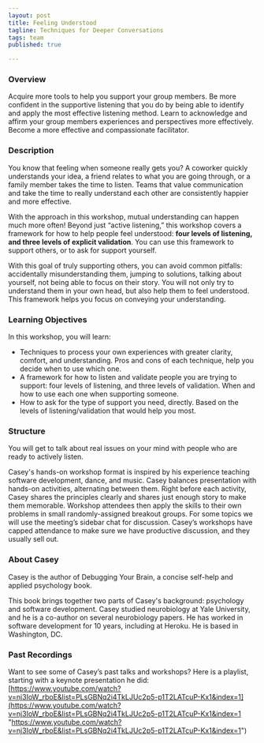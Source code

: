 ```yaml
---
layout: post
title: Feeling Understood
tagline: Techniques for Deeper Conversations
tags: team
published: true

---
```

### Overview

Acquire more tools to help you support your group members. Be more confident in the supportive listening that you do by being able to identify and apply the most effective listening method. Learn to acknowledge and affirm your group members experiences and perspectives more effectively. Become a more effective and compassionate facilitator.

### Description

You know that feeling when someone really gets you? A coworker quickly understands your idea, a friend relates to what you are going through, or a family member takes the time to listen. Teams that value communication and take the time to really understand each other are consistently happier and more effective.

With the approach in this workshop, mutual understanding can happen much more often! Beyond just “active listening,” this workshop covers a framework for how to help people feel understood: **four levels of listening, and three levels of explicit validation**. You can use this framework to support others, or to ask for support yourself.

With this goal of truly supporting others, you can avoid common pitfalls: accidentally misunderstanding them, jumping to solutions, talking about yourself, not being able to focus on their story. You will not only try to understand them in your own head, but also help them to feel understood. This framework helps you focus on conveying your understanding.

### Learning Objectives

In this workshop, you will learn:

* Techniques to process your own experiences with greater clarity, comfort, and understanding. Pros and cons of each technique, help you decide when to use which one.
* A framework for how to listen and validate people you are trying to support: four levels of listening, and three levels of validation. When and how to use each one when supporting someone.
* How to ask for the type of support you need, directly. Based on the levels of listening/validation that would help you most.

### Structure

You will get to talk about real issues on your mind with people who are ready to actively listen.

Casey's hands-on workshop format is inspired by his experience teaching software development, dance, and music. Casey balances presentation with hands-on activities, alternating between them. Right before each activity, Casey shares the principles clearly and shares just enough story to make them memorable. Workshop attendees then apply the skills to their own problems in small randomly-assigned breakout groups. For some topics we will use the meeting’s sidebar chat for discussion. Casey’s workshops have capped attendance to make sure we have productive discussion, and they usually sell out.

### About Casey

Casey is the author of Debugging Your Brain, a concise self-help and applied psychology book.

This book brings together two parts of Casey's background: psychology and software development. Casey studied neurobiology at Yale University, and he is a co-author on several neurobiology papers. He has worked in software development for 10 years, including at Heroku. He is based in Washington, DC.

### Past Recordings

Want to see some of Casey’s past talks and workshops? Here is a playlist, starting with a keynote presentation he did: [https://www.youtube.com/watch?v=nj3IoW_rboE&list=PLsGBNq2i4TkLJUc2p5-p1T2LATcuP-Kx1&index=1](https://www.youtube.com/watch?v=nj3IoW_rboE&list=PLsGBNq2i4TkLJUc2p5-p1T2LATcuP-Kx1&index=1 "https://www.youtube.com/watch?v=nj3IoW_rboE&list=PLsGBNq2i4TkLJUc2p5-p1T2LATcuP-Kx1&index=1")